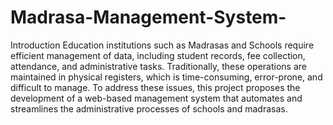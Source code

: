 # Madrasa-Management-System-
Introduction
Education institutions such as Madrasas and Schools require efficient management of data, including student records, fee collection, attendance, and administrative tasks. Traditionally, these operations are maintained in physical registers, which is time-consuming, error-prone, and difficult to manage. To address these issues, this project proposes the development of a web-based management system that automates and streamlines the administrative processes of schools and madrasas.

